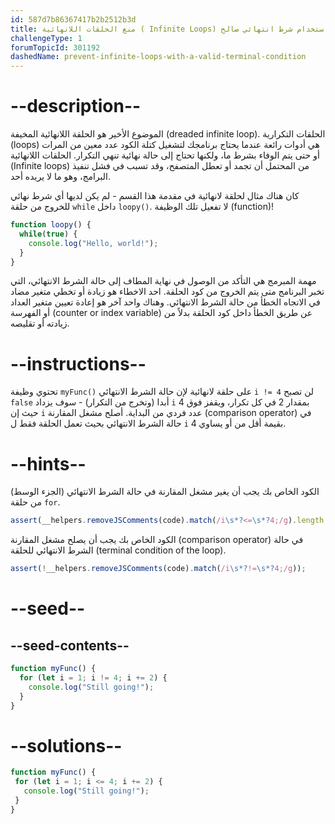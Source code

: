 ```yaml
---
id: 587d7b86367417b2b2512b3d
title: منع الحلقات اللانهائية ( Infinite Loops) باستخدام شرط انتهائي صالح (Valid Terminal Condition)
challengeType: 1
forumTopicId: 301192
dashedName: prevent-infinite-loops-with-a-valid-terminal-condition
---
```


# --description--

الموضوع الأخير هو الحلقة اللانهائية المخيفة (dreaded infinite loop). الحلقات التكرارية (loops) هي أدوات رائعة عندما يحتاج برنامجك لتشغيل كتلة الكود عدد معين من المرات أو حتى يتم الوفاء بشرط ما، ولكنها تحتاج إلى حالة نهائية تنهي التكرار. الحلقات اللانهائية (Infinite loops) من المحتمل أن تجمد أو تعطل المتصفح، وقد تسبب في فشل تنفيذ البرامج، وهو ما لا يريده أحد.

كان هناك مثال لحلقة لانهائية في مقدمة هذا القسم - لم يكن لديها أي شرط نهائي للخروج من حلقة `while` داخل `loopy()`. لا تفعيل تلك الوظيفة (function)!

```js
function loopy() {
  while(true) {
    console.log("Hello, world!");
  }
}
```

مهمة المبرمج هي التأكد من الوصول في نهاية المطاف إلى حالة الشرط الانتهائي، التي تخبر البرنامج متى يتم الخروج من كود الحلقة. احد الاخطاء هو زيادة أو تخطي متغير مضاد في الاتجاه الخطأ من حالة الشرط الانتهائي. وهناك واحد آخر هو إعادة تعيين متغير العداد أو الفهرسة (counter or index variable) عن طريق الخطأ داخل كود الحلقة بدلاً من زيادته أو تقليصه.

# --instructions--

تحتوي وظيفة `myFunc()` على حلقة لانهائية لإن حالة الشرط الانتهائي `i != 4` لن تصبح `false` أبدا (وتخرج من التكرار) - سوف يزداد `i` بمقدار 2 في كل تكرار، ويقفز فوق 4 حيث إن `i` عدد فردي من البداية. أصلح مشغل المقارنة (comparison operator) في حالة الشرط الانتهائي بحيث تعمل الحلقة فقط ل `i` بقيمة أقل من أو يساوي 4.

# --hints--

الكود الخاص بك يجب أن يغير مشغل المقارنة في حالة الشرط الانتهائي (الجزء الوسط) من حلقة `for`.

```js
assert(__helpers.removeJSComments(code).match(/i\s*?<=\s*?4;/g).length == 1);
```

الكود الخاص بك يجب أن يصلح مشغل المقارنة (comparison operator) في حالة الشرط الانتهائي للحلقة (terminal condition of the loop).

```js
assert(!__helpers.removeJSComments(code).match(/i\s*?!=\s*?4;/g));
```

# --seed--

## --seed-contents--

```js
function myFunc() {
  for (let i = 1; i != 4; i += 2) {
    console.log("Still going!");
  }
}
```

# --solutions--

```js
function myFunc() {
 for (let i = 1; i <= 4; i += 2) {
   console.log("Still going!");
 }
}
```
